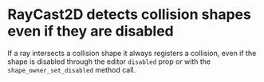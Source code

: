 # RayCast2D detects collision shapes even if they are disabled

If a ray intersects a collision shape it always registers a collision, even if the shape is disabled through the editor `disabled` prop or with the `shape_owner_set_disabled` method call.
